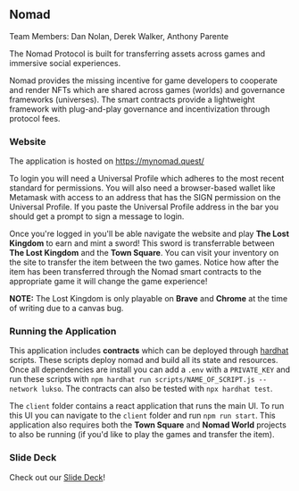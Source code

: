## Nomad

Team Members: Dan Nolan, Derek Walker, Anthony Parente 

The Nomad Protocol is built for transferring assets across games and immersive social experiences. 

Nomad provides the missing incentive for game developers to cooperate and render NFTs which are shared across games (worlds) and governance frameworks (universes). The smart contracts provide a lightweight framework with plug-and-play governance and incentivization through protocol fees. 

### Website 

The application is hosted on https://mynomad.quest/ 

To login you will need a Universal Profile which adheres to the most recent standard for permissions. You will also need a browser-based wallet like Metamask with access to an address that has the SIGN permission on the Universal Profile. If you paste the Universal Profile address in the bar you should get a prompt to sign a message to login. 

Once you're logged in you'll be able navigate the website and play **The Lost Kingdom** to earn and mint a sword! This sword is transferrable between **The Lost Kingdom** and the **Town Square**. You can visit your inventory on the site to transfer the item between the two games. Notice how after the item has been transferred through the Nomad smart contracts to the appropriate game it will change the game experience!

**NOTE:** The Lost Kingdom is only playable on **Brave** and **Chrome** at the time of writing due to a canvas bug.

### Running the Application

This application includes **contracts** which can be deployed through [hardhat](https://hardhat.org/) scripts. These scripts deploy nomad and build all its state and resources. Once all dependencies are install you can add a `.env` with a `PRIVATE_KEY` and run these scripts with `npm hardhat run scripts/NAME_OF_SCRIPT.js --network lukso`. The contracts can also be tested with `npx hardhat test`.

The `client` folder contains a react application that runs the main UI. To run this UI you can navigate to the `client` folder and run `npm run start`. This application also requires both the **Town Square** and **Nomad World** projects to also be running (if you'd like to play the games and transfer the item).

### Slide Deck

Check out our [Slide Deck](https://github.com/Dan-Nolan/Nomad/design/Nomad.pdf)!